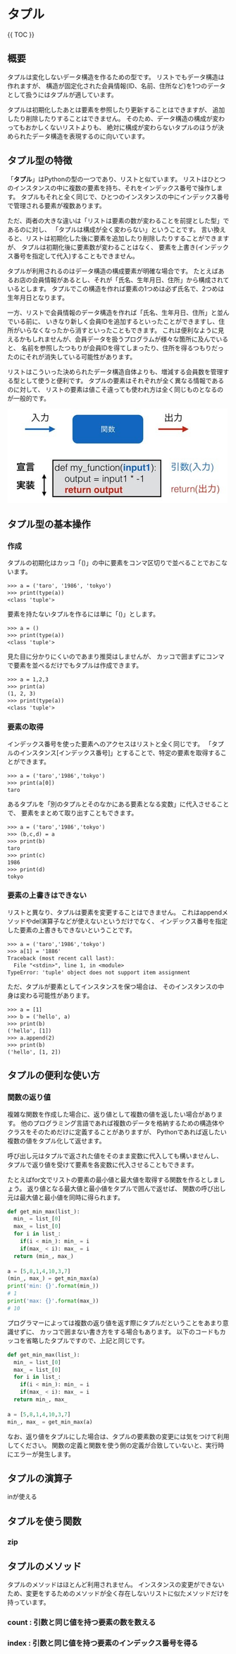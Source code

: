 # タプル

{{ TOC }}

## 概要

タプルは変化しないデータ構造を作るための型です。
リストでもデータ構造は作れますが、
構造が固定化された会員情報(ID、名前、住所など)を1つのデータとして扱うにはタプルが適しています。

タプルは初期化したあとは要素を参照したり更新することはできますが、
追加したり削除したりすることはできません。
そのため、データ構造の構成が変わってもおかしくないリストよりも、
絶対に構成が変わらないタプルのほうが決められたデータ構造を表現するのに向いています。

## タプル型の特徴

「**タプル**」はPythonの型の一つであり、リストと似ています。
リストはひとつのインスタンスの中に複数の要素を持ち、それをインデックス番号で操作します。
タプルもそれと全く同じで、ひとつのインスタンスの中にインデックス番号で管理される要素が複数あります。

ただ、両者の大きな違いは「リストは要素の数が変わることを前提とした型」であるのに対し、
「タプルは構成が全く変わらない」ということです。
言い換えると、リストは初期化した後に要素を追加したり削除したりすることができますが、
タプルは初期化後に要素数が変わることはなく、
要素を上書き(インデックス番号を指定して代入)することもできません。

タプルが利用されるのはデータ構造の構成要素が明確な場合です。
たとえばあるお店の会員情報があるとし、それが「氏名、生年月日、住所」から構成されているとします。
タプルでこの構造を作れば要素の1つめは必ず氏名で、2つめは生年月日となります。

一方、リストで会員情報のデータ構造を作れば「氏名、生年月日、住所」と並んでいる前に、
いきなり新しく会員IDを追加するといったことができますし、住所がいらなくなったから消すといったこともできます。
これは便利なように見えるかもしれませんが、会員データを扱うプログラムが様々な箇所に及んでいると、
名前を参照したつもりが会員IDを得てしまったり、住所を得るつもりだったのにそれが消失している可能性があります。

リストはこういった決められたデータ構造自体よりも、増減する会員数を管理する型として使うと便利です。
タプルの要素はそれぞれが全く異なる情報であるのに対して、
リストの要素は値こそ違っても使われ方は全く同じものとなるのが一般的です。

![image](./0070_image/01.jpg)

## タプル型の基本操作

### 作成

タプルの初期化はカッコ「()」の中に要素をコンマ区切りで並べることでおこないます。

```text
>>> a = ('taro', '1986', 'tokyo')
>>> print(type(a))
<class 'tuple'>
```

要素を持たないタプルを作るには単に「()」とします。

```text
>>> a = ()
>>> print(type(a))
<class 'tuple'>
```

見た目に分かりにくいのであまり推奨はしませんが、
カッコで囲まずにコンマで要素を並べるだけでもタプルは作成できます。

```text
>>> a = 1,2,3
>>> print(a)
(1, 2, 3)
>>> print(type(a))
<class 'tuple'>
```


### 要素の取得

インデックス番号を使った要素へのアクセスはリストと全く同じです。
「タプルのインスタンス[インデックス番号]」とすることで、特定の要素を取得することができます。

```text
>>> a = ('taro','1986','tokyo')
>>> print(a[0])
taro
```

あるタプルを「別のタプルとそのなかにある要素となる変数」に代入させることで、
要素をまとめて取り出すこともできます。

```text
>>> a = ('taro','1986','tokyo')
>>> (b,c,d) = a
>>> print(b)
taro
>>> print(c)
1986
>>> print(d)
tokyo
```


### 要素の上書きはできない

リストと異なり、タプルは要素を変更することはできません。
これはappendメソッドやdel演算子などが使えないというだけでなく、
インデックス番号を指定した要素の上書きもできないということです。

```text
>>> a = ('taro','1986','tokyo')
>>> a[1] = '1886'
Traceback (most recent call last):
  File "<stdin>", line 1, in <module>
TypeError: 'tuple' object does not support item assignment
```

ただ、タプルが要素としてインスタンスを保つ場合は、
そのインスタンスの中身は変わる可能性があります。

```text
>>> a = [1]
>>> b = ('hello', a)
>>> print(b)
('hello', [1])
>>> a.append(2)
>>> print(b)
('hello', [1, 2])
```


## タプルの便利な使い方

### 関数の返り値

複雑な関数を作成した場合に、返り値として複数の値を返したい場合があります。
他のプログラミング言語であれば複数のデータを格納するための構造体やクラスをそのためだけに定義することがありますが、
Pythonであれば返したい複数の値をタプル化して返せます。

呼び出し元はタプルで返された値をそのまま変数に代入しても構いませんし、
タプルで返り値を受けて要素を各変数に代入させることもできます。

たとえばfor文でリストの要素の最小値と最大値を取得する関数を作るとしましょう。
返り値となる最大値と最小値をタプルで囲んで返せば、
関数の呼び出し元は最大値と最小値を同時に得られます。

```python
def get_min_max(list_):
  min_ = list_[0]
  max_ = list_[0]
  for i in list_:
    if(i < min_): min_ = i
    if(max_ < i): max_ = i
  return (min_, max_)

a = [5,8,1,4,10,3,7]
(min_, max_) = get_min_max(a)
print('min: {}'.format(min_))
# 1
print('max: {}'.format(max_))
# 10
```

プログラマーによっては複数の返り値を返す際にタプルだということをあまり意識せずに、
カッコで囲まない書き方をする場合もあります。
以下のコードもカッコを省略したタプルですので、上記と同じです。

```python
def get_min_max(list_):
  min_ = list_[0]
  max_ = list_[0]
  for i in list_:
    if(i < min_): min_ = i
    if(max_ < i): max_ = i
  return min_, max_

a = [5,8,1,4,10,3,7]
min_, max_ = get_min_max(a)
```

なお、返り値をタプルにした場合は、タプルの要素数の変更には気をつけて利用してください。
関数の定義と関数を使う側の定義が合致していないと、実行時にエラーが発生します。

## タプルの演算子

inが使える

## タプルを使う関数

### zip

## タプルのメソッド

タプルのメソッドはほとんど利用されません。
インスタンスの変更ができないため、変更をするためのメソッドが全く存在しないリストに似たメソッドだけを持っています。

### count : 引数と同じ値を持つ要素の数を数える

### index : 引数と同じ値を持つ要素のインデックス番号を得る
